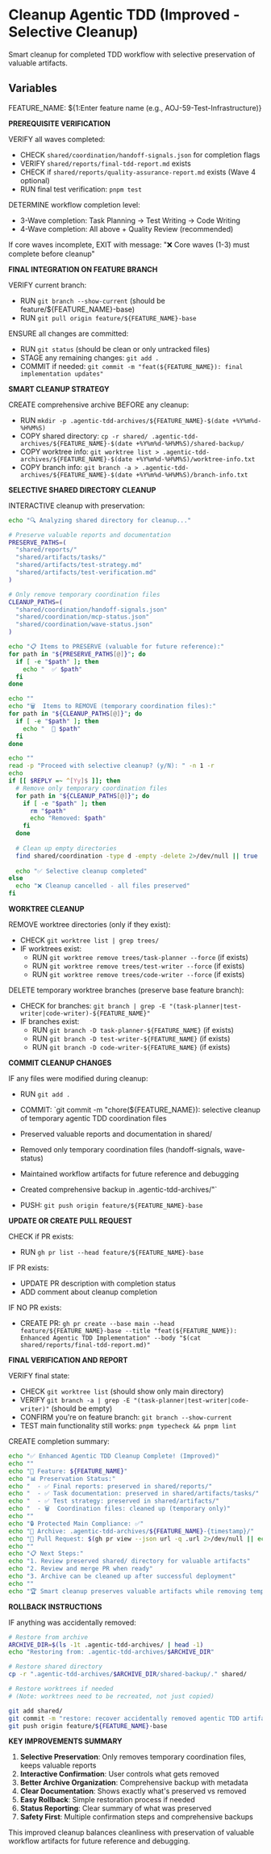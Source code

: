 # Cleanup Agentic TDD (Improved - Selective Cleanup)

Smart cleanup for completed TDD workflow with selective preservation of valuable artifacts.

## Variables
FEATURE_NAME: ${1:Enter feature name (e.g., AOJ-59-Test-Infrastructure)}

**PREREQUISITE VERIFICATION**

VERIFY all waves completed:
- CHECK `shared/coordination/handoff-signals.json` for completion flags
- VERIFY `shared/reports/final-tdd-report.md` exists
- CHECK if `shared/reports/quality-assurance-report.md` exists (Wave 4 optional)
- RUN final test verification: `pnpm test`

DETERMINE workflow completion level:
- 3-Wave completion: Task Planning → Test Writing → Code Writing  
- 4-Wave completion: All above + Quality Review (recommended)

If core waves incomplete, EXIT with message: "❌ Core waves (1-3) must complete before cleanup"

**FINAL INTEGRATION ON FEATURE BRANCH**

VERIFY current branch:
- RUN `git branch --show-current` (should be feature/${FEATURE_NAME}-base)
- RUN `git pull origin feature/${FEATURE_NAME}-base`

ENSURE all changes are committed:
- RUN `git status` (should be clean or only untracked files)
- STAGE any remaining changes: `git add .`
- COMMIT if needed: `git commit -m "feat(${FEATURE_NAME}): final implementation updates"`

**SMART CLEANUP STRATEGY**

CREATE comprehensive archive BEFORE any cleanup:
- RUN `mkdir -p .agentic-tdd-archives/${FEATURE_NAME}-$(date +%Y%m%d-%H%M%S)`
- COPY shared directory: `cp -r shared/ .agentic-tdd-archives/${FEATURE_NAME}-$(date +%Y%m%d-%H%M%S)/shared-backup/`
- COPY worktree info: `git worktree list > .agentic-tdd-archives/${FEATURE_NAME}-$(date +%Y%m%d-%H%M%S)/worktree-info.txt`
- COPY branch info: `git branch -a > .agentic-tdd-archives/${FEATURE_NAME}-$(date +%Y%m%d-%H%M%S)/branch-info.txt`

**SELECTIVE SHARED DIRECTORY CLEANUP**

INTERACTIVE cleanup with preservation:
```bash
echo "🔍 Analyzing shared directory for cleanup..."

# Preserve valuable reports and documentation
PRESERVE_PATHS=(
  "shared/reports/"
  "shared/artifacts/tasks/" 
  "shared/artifacts/test-strategy.md"
  "shared/artifacts/test-verification.md"
)

# Only remove temporary coordination files
CLEANUP_PATHS=(
  "shared/coordination/handoff-signals.json"
  "shared/coordination/mcp-status.json" 
  "shared/coordination/wave-status.json"
)

echo "📋 Items to PRESERVE (valuable for future reference):"
for path in "${PRESERVE_PATHS[@]}"; do
  if [ -e "$path" ]; then
    echo "  ✅ $path"
  fi
done

echo ""
echo "🗑️  Items to REMOVE (temporary coordination files):"
for path in "${CLEANUP_PATHS[@]}"; do
  if [ -e "$path" ]; then
    echo "  🔴 $path"
  fi
done

echo ""
read -p "Proceed with selective cleanup? (y/N): " -n 1 -r
echo
if [[ $REPLY =~ ^[Yy]$ ]]; then
  # Remove only temporary coordination files
  for path in "${CLEANUP_PATHS[@]}"; do
    if [ -e "$path" ]; then
      rm "$path"
      echo "Removed: $path"
    fi
  done
  
  # Clean up empty directories
  find shared/coordination -type d -empty -delete 2>/dev/null || true
  
  echo "✅ Selective cleanup completed"
else
  echo "❌ Cleanup cancelled - all files preserved"
fi
```

**WORKTREE CLEANUP**

REMOVE worktree directories (only if they exist):
- CHECK `git worktree list | grep trees/`
- IF worktrees exist:
  - RUN `git worktree remove trees/task-planner --force` (if exists)
  - RUN `git worktree remove trees/test-writer --force` (if exists)  
  - RUN `git worktree remove trees/code-writer --force` (if exists)

DELETE temporary worktree branches (preserve base feature branch):
- CHECK for branches: `git branch | grep -E "(task-planner|test-writer|code-writer)-${FEATURE_NAME}"`
- IF branches exist:
  - RUN `git branch -D task-planner-${FEATURE_NAME}` (if exists)
  - RUN `git branch -D test-writer-${FEATURE_NAME}` (if exists)
  - RUN `git branch -D code-writer-${FEATURE_NAME}` (if exists)

**COMMIT CLEANUP CHANGES**

IF any files were modified during cleanup:
- RUN `git add .`
- COMMIT: `git commit -m "chore(${FEATURE_NAME}): selective cleanup of temporary agentic TDD coordination files

- Preserved valuable reports and documentation in shared/
- Removed only temporary coordination files (handoff-signals, wave-status)
- Maintained workflow artifacts for future reference and debugging
- Created comprehensive backup in .agentic-tdd-archives/"`
- PUSH: `git push origin feature/${FEATURE_NAME}-base`

**UPDATE OR CREATE PULL REQUEST**

CHECK if PR exists:
- RUN `gh pr list --head feature/${FEATURE_NAME}-base`

IF PR exists:
- UPDATE PR description with completion status
- ADD comment about cleanup completion

IF NO PR exists:
- CREATE PR: `gh pr create --base main --head feature/${FEATURE_NAME}-base --title "feat(${FEATURE_NAME}): Enhanced Agentic TDD Implementation" --body "$(cat shared/reports/final-tdd-report.md)"`

**FINAL VERIFICATION AND REPORT**

VERIFY final state:
- CHECK `git worktree list` (should show only main directory)
- VERIFY `git branch -a | grep -E "(task-planner|test-writer|code-writer)"` (should be empty)
- CONFIRM you're on feature branch: `git branch --show-current`
- TEST main functionality still works: `pnpm typecheck && pnpm lint`

CREATE completion summary:
```bash
echo "✅ Enhanced Agentic TDD Cleanup Complete! (Improved)"
echo ""
echo "🎯 Feature: ${FEATURE_NAME}"
echo "📊 Preservation Status:"
echo "  - ✅ Final reports: preserved in shared/reports/"
echo "  - ✅ Task documentation: preserved in shared/artifacts/tasks/"
echo "  - ✅ Test strategy: preserved in shared/artifacts/"
echo "  - 🗑️  Coordination files: cleaned up (temporary only)"
echo ""
echo "🔒 Protected Main Compliance: ✅"
echo "📁 Archive: .agentic-tdd-archives/${FEATURE_NAME}-{timestamp}/"
echo "🔗 Pull Request: $(gh pr view --json url -q .url 2>/dev/null || echo 'Create manually')"
echo ""
echo "📋 Next Steps:"
echo "1. Review preserved shared/ directory for valuable artifacts"
echo "2. Review and merge PR when ready"
echo "3. Archive can be cleaned up after successful deployment"
echo ""
echo "🏆 Smart cleanup preserves valuable artifacts while removing temporary files!"
```

**ROLLBACK INSTRUCTIONS**

IF anything was accidentally removed:
```bash
# Restore from archive
ARCHIVE_DIR=$(ls -1t .agentic-tdd-archives/ | head -1)
echo "Restoring from: .agentic-tdd-archives/$ARCHIVE_DIR"

# Restore shared directory 
cp -r ".agentic-tdd-archives/$ARCHIVE_DIR/shared-backup/." shared/

# Restore worktrees if needed
# (Note: worktrees need to be recreated, not just copied)

git add shared/
git commit -m "restore: recover accidentally removed agentic TDD artifacts"
git push origin feature/${FEATURE_NAME}-base
```

**KEY IMPROVEMENTS SUMMARY**

1. **Selective Preservation**: Only removes temporary coordination files, keeps valuable reports
2. **Interactive Confirmation**: User controls what gets removed  
3. **Better Archive Organization**: Comprehensive backup with metadata
4. **Clear Documentation**: Shows exactly what's preserved vs removed
5. **Easy Rollback**: Simple restoration process if needed
6. **Status Reporting**: Clear summary of what was preserved
7. **Safety First**: Multiple confirmation steps and comprehensive backups

This improved cleanup balances cleanliness with preservation of valuable workflow artifacts for future reference and debugging.